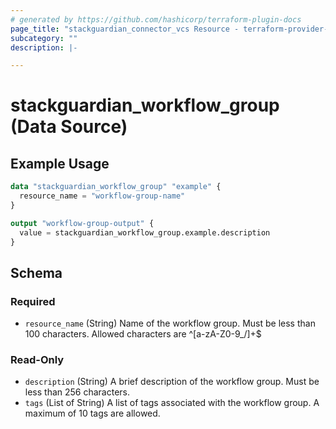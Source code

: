 ```yaml
---
# generated by https://github.com/hashicorp/terraform-plugin-docs
page_title: "stackguardian_connector_vcs Resource - terraform-provider-stackguardian"
subcategory: ""
description: |-

---
```


# stackguardian_workflow_group (Data Source)

## Example Usage

```terraform
data "stackguardian_workflow_group" "example" {
  resource_name = "workflow-group-name"
}

output "workflow-group-output" {
  value = stackguardian_workflow_group.example.description
}
```

<!-- schema generated by tfplugindocs -->
## Schema

### Required

- `resource_name` (String) Name of the workflow group. Must be less than 100 characters. Allowed characters are ^[a-zA-Z0-9_/]+$

### Read-Only

- `description` (String) A brief description of the workflow group. Must be less than 256 characters.
- `tags` (List of String) A list of tags associated with the workflow group. A maximum of 10 tags are allowed.


